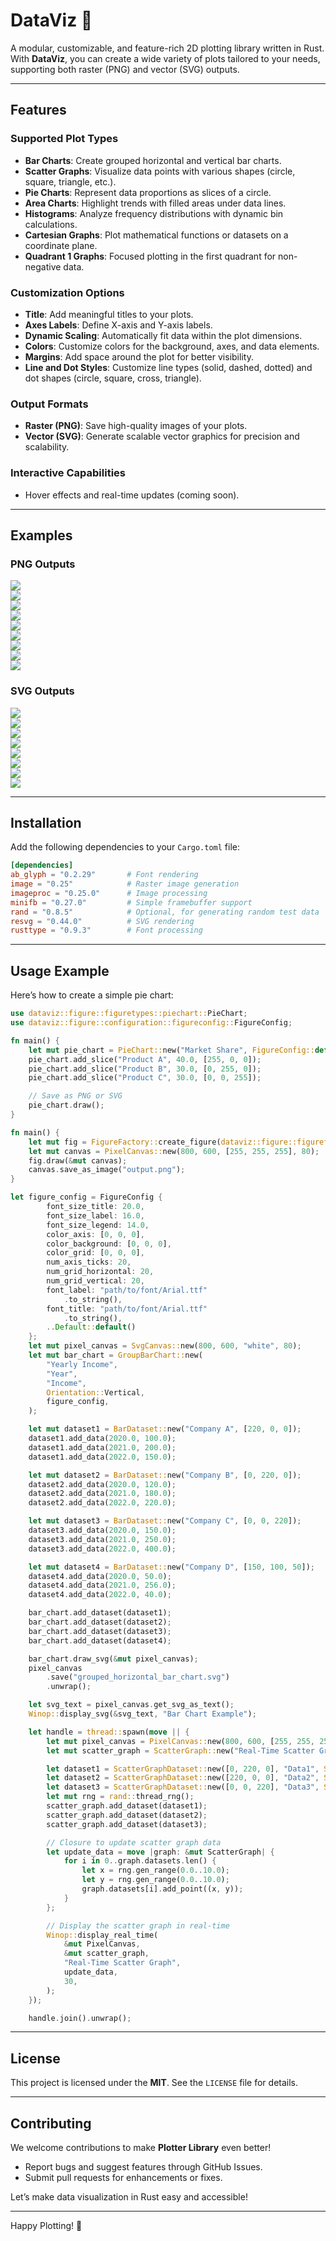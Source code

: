 # **DataViz** 🚀  
A modular, customizable, and feature-rich 2D plotting library written in Rust. With **DataViz**, you can create a wide variety of plots tailored to your needs, supporting both raster (PNG) and vector (SVG) outputs.

---

## **Features**  
### **Supported Plot Types**  
- **Bar Charts**: Create grouped horizontal and vertical bar charts.  
- **Scatter Graphs**: Visualize data points with various shapes (circle, square, triangle, etc.).  
- **Pie Charts**: Represent data proportions as slices of a circle.  
- **Area Charts**: Highlight trends with filled areas under data lines.  
- **Histograms**: Analyze frequency distributions with dynamic bin calculations.  
- **Cartesian Graphs**: Plot mathematical functions or datasets on a coordinate plane.  
- **Quadrant 1 Graphs**: Focused plotting in the first quadrant for non-negative data.

### **Customization Options**  
- **Title**: Add meaningful titles to your plots.  
- **Axes Labels**: Define X-axis and Y-axis labels.  
- **Dynamic Scaling**: Automatically fit data within the plot dimensions.  
- **Colors**: Customize colors for the background, axes, and data elements.  
- **Margins**: Add space around the plot for better visibility.  
- **Line and Dot Styles**: Customize line types (solid, dashed, dotted) and dot shapes (circle, square, cross, triangle).  

### **Output Formats**  
- **Raster (PNG)**: Save high-quality images of your plots.  
- **Vector (SVG)**: Generate scalable vector graphics for precision and scalability.  

### **Interactive Capabilities**  
- Hover effects and real-time updates (coming soon).

---

## **Examples**  
### **PNG Outputs**  
![](../dataviz-screenshots/cartesian_graph.png)  
![](../dataviz-screenshots/grouped_horizontal_bar_chart.png)  
![](../dataviz-screenshots/grouped_vertical_bar_chart.png)  
![](../dataviz-screenshots/pie_chart.png)  
![](../dataviz-screenshots/quadrant1_graph.png)  
![](../dataviz-screenshots/scatter_graph.png)  
![](../dataviz-screenshots/area_chart.png)  
![](../dataviz-screenshots/histogram.png)  
![](../dataviz-screenshots/real_time.gif)  

### **SVG Outputs**  
![](../dataviz-screenshots/cartesian_graph.svg)  
![](../dataviz-screenshots/grouped_horizontal_bar_chart.svg)  
![](../dataviz-screenshots/grouped_vertical_bar_chart.svg)  
![](../dataviz-screenshots/pie_chart.svg)  
![](../dataviz-screenshots/quadrant1_graph.svg)  
![](../dataviz-screenshots/scatter_graph.svg)  
![](../dataviz-screenshots/area_chart.svg)  
![](../dataviz-screenshots/histogram.svg)  

---

## **Installation**  
Add the following dependencies to your `Cargo.toml` file:
```toml
[dependencies]
ab_glyph = "0.2.29"       # Font rendering
image = "0.25"            # Raster image generation
imageproc = "0.25.0"      # Image processing
minifb = "0.27.0"         # Simple framebuffer support
rand = "0.8.5"            # Optional, for generating random test data
resvg = "0.44.0"          # SVG rendering
rusttype = "0.9.3"        # Font processing
```

---

## **Usage Example**  
Here’s how to create a simple pie chart:

```rust
use dataviz::figure::figuretypes::piechart::PieChart;
use dataviz::figure::configuration::figureconfig::FigureConfig;

fn main() {
    let mut pie_chart = PieChart::new("Market Share", FigureConfig::default());
    pie_chart.add_slice("Product A", 40.0, [255, 0, 0]);
    pie_chart.add_slice("Product B", 30.0, [0, 255, 0]);
    pie_chart.add_slice("Product C", 30.0, [0, 0, 255]);

    // Save as PNG or SVG
    pie_chart.draw();
}
```

```rust
fn main() {
    let mut fig = FigureFactory::create_figure(dataviz::figure::figurefactory::FigureType::CartesianGraph);
    let mut canvas = PixelCanvas::new(800, 600, [255, 255, 255], 80);
    fig.draw(&mut canvas);
    canvas.save_as_image("output.png");
}
```

```rust
let figure_config = FigureConfig {
        font_size_title: 20.0,
        font_size_label: 16.0,
        font_size_legend: 14.0,
        color_axis: [0, 0, 0],
        color_background: [0, 0, 0],
        color_grid: [0, 0, 0],
        num_axis_ticks: 20,
        num_grid_horizontal: 20,
        num_grid_vertical: 20,
        font_label: "path/to/font/Arial.ttf"
            .to_string(),
        font_title: "path/to/font/Arial.ttf"
            .to_string(),
        ..Default::default()
    };
    let mut pixel_canvas = SvgCanvas::new(800, 600, "white", 80);
    let mut bar_chart = GroupBarChart::new(
        "Yearly Income",
        "Year",
        "Income",
        Orientation::Vertical,
        figure_config,
    );

    let mut dataset1 = BarDataset::new("Company A", [220, 0, 0]);
    dataset1.add_data(2020.0, 100.0);
    dataset1.add_data(2021.0, 200.0);
    dataset1.add_data(2022.0, 150.0);

    let mut dataset2 = BarDataset::new("Company B", [0, 220, 0]);
    dataset2.add_data(2020.0, 120.0);
    dataset2.add_data(2021.0, 180.0);
    dataset2.add_data(2022.0, 220.0);

    let mut dataset3 = BarDataset::new("Company C", [0, 0, 220]);
    dataset3.add_data(2020.0, 150.0);
    dataset3.add_data(2021.0, 250.0);
    dataset3.add_data(2022.0, 400.0);

    let mut dataset4 = BarDataset::new("Company D", [150, 100, 50]);
    dataset4.add_data(2020.0, 50.0);
    dataset4.add_data(2021.0, 256.0);
    dataset4.add_data(2022.0, 40.0);

    bar_chart.add_dataset(dataset1);
    bar_chart.add_dataset(dataset2);
    bar_chart.add_dataset(dataset3);
    bar_chart.add_dataset(dataset4);

    bar_chart.draw_svg(&mut pixel_canvas);
    pixel_canvas
        .save("grouped_horizontal_bar_chart.svg")
        .unwrap();

    let svg_text = pixel_canvas.get_svg_as_text();
    Winop::display_svg(&svg_text, "Bar Chart Example");
```

```rust
    let handle = thread::spawn(move || {
        let mut pixel_canvas = PixelCanvas::new(800, 600, [255, 255, 255], 80);
        let mut scatter_graph = ScatterGraph::new("Real-Time Scatter Graph", "X", "Y", FigureConfig::default());

        let dataset1 = ScatterGraphDataset::new([0, 220, 0], "Data1", ScatterDotType::Circle(5));
        let dataset2 = ScatterGraphDataset::new([220, 0, 0], "Data2", ScatterDotType::Square(5));
        let dataset3 = ScatterGraphDataset::new([0, 0, 220], "Data3", ScatterDotType::Triangle(5));
        let mut rng = rand::thread_rng();
        scatter_graph.add_dataset(dataset1);
        scatter_graph.add_dataset(dataset2);
        scatter_graph.add_dataset(dataset3);

        // Closure to update scatter graph data
        let update_data = move |graph: &mut ScatterGraph| {
            for i in 0..graph.datasets.len() {
                let x = rng.gen_range(0.0..10.0);
                let y = rng.gen_range(0.0..10.0);
                graph.datasets[i].add_point((x, y));
            }
        };

        // Display the scatter graph in real-time
        Winop::display_real_time(
            &mut PixelCanvas,
            &mut scatter_graph,
            "Real-Time Scatter Graph",
            update_data,
            30,
        );
    });

    handle.join().unwrap();

```

---

## **License**  
This project is licensed under the **MIT**. See the `LICENSE` file for details.

---

## **Contributing**  
We welcome contributions to make **Plotter Library** even better!  
- Report bugs and suggest features through GitHub Issues.  
- Submit pull requests for enhancements or fixes.  

Let’s make data visualization in Rust easy and accessible!

---

Happy Plotting! 🚀
